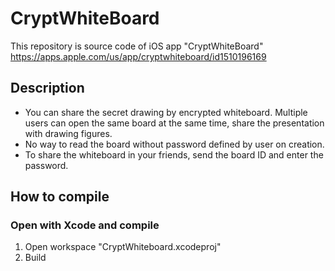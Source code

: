 # CryptWhiteBoard
This repository is source code of iOS app "CryptWhiteBoard"
https://apps.apple.com/us/app/cryptwhiteboard/id1510196169

## Description
- You can share the secret drawing by encrypted whiteboard. Multiple users can open the same board at the same time, share the presentation with drawing figures.
- No way to read the board without password defined by user on creation.
- To share the whiteboard in your friends, send the board ID and enter the password.

## How to compile
### Open with Xcode and compile
1. Open workspace "CryptWhiteboard.xcodeproj"
2. Build
